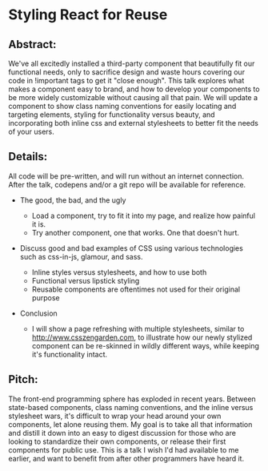 # Styling React for Reuse

## Abstract:
We've all excitedly installed a third-party component that beautifully fit our functional needs, only to sacrifice design and waste hours covering our code in !important tags to get it "close enough". This talk explores what makes a component easy to brand, and how to develop your components to be more widely customizable without causing all that pain. We will update a component to show class naming conventions for easily locating and targeting elements, styling for functionality versus beauty, and incorporating both inline css and external stylesheets to better fit the needs of your users.

## Details:
All code will be pre-written, and will run without an internet connection. After the talk, codepens and/or a git repo 
will be available for reference. 

* The good, the bad, and the ugly
    * Load a component, try to fit it into my page, and realize how painful it is. 
    * Try another component, one that works. One that doesn't hurt. 
    
* Discuss good and bad examples of CSS using various technologies such as css-in-js, glamour, and sass.
    * Inline styles versus stylesheets, and how to use both
    * Functional versus lipstick styling
    * Reusable components are oftentimes not used for their original purpose
    
* Conclusion
    * I will show a page refreshing with multiple stylesheets, similar to http://www.csszengarden.com, to illustrate 
    how our newly stylized component can be re-skinned in wildly different ways, while keeping it's functionality intact.  

## Pitch:
The front-end programming sphere has exploded in recent years. Between state-based components, class naming conventions, 
and the inline versus stylesheet wars, it's difficult to wrap your head around your own components, let alone reusing 
them. My goal is to take all that information and distill it down into an easy to digest discussion for those who are 
looking to standardize their own components, or release their first components for public use. This is a talk I 
wish I'd had available to me earlier, and want to benefit from after other programmers have heard it. 
